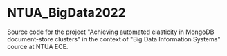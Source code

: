 # NTUA_BigData2022
Source code for the project "Achieving automated elasticity in MongoDB document-store clusters"
in the context of "Big Data Information Systems" cource at NTUA ECE.
